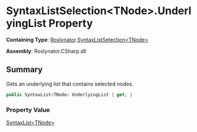# SyntaxListSelection\<TNode>\.UnderlyingList Property

**Containing Type**: [Roslynator](../../README.md)\.[SyntaxListSelection\<TNode>](../README.md)

**Assembly**: Roslynator\.CSharp\.dll

## Summary

Gets an underlying list that contains selected nodes\.

```csharp
public SyntaxList<TNode> UnderlyingList { get; }
```

### Property Value

[SyntaxList\<TNode>](https://docs.microsoft.com/en-us/dotnet/api/microsoft.codeanalysis.syntaxlist-1)

